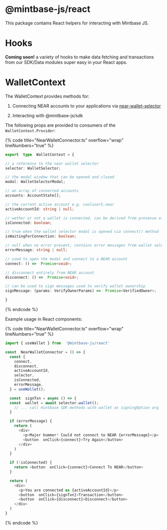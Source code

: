 
# @mintbase-js/react


This package contains React helpers for interacting with Mintbase JS.

# Hooks

**Coming soon!** a variety of hooks to make data fetching and transactions from our SDK/Data modules super easy in your React apps.

<!-- |hook name| description  | params
|--|--|--|
|useMinter  | hook with function to mint | |
|useOwnedNftsByStore  | hook to fetch owned nfts by store (contractAddress)  | `ownerId: string,contractAddress: string,pagination: { limit: number; offset?: number}` |
|useTokenById  | hook to fetch token by Id  | `tokenId: string,contractAddress: string` | -->


# WalletContext

The WalletContext provides methods for:

1. Connecting NEAR accounts to your applications via [near-wallet-selector](https://github.com/near/wallet-selector/)

2. Interacting with @mintbase-js/sdk


The following props are provided to consumers of the `WalletContext.Provider`:


{% code title="NearWalletConnector.ts" overflow="wrap" lineNumbers="true" %}
```typescript
export  type  WalletContext = {

// a reference to the near wallet selector
selector: WalletSelector;

// the modal window that can be opened and closed
modal: WalletSelectorModal;

// an array of connected accounts
accounts: AccountState[];

// the current active account e.g. cooluser5.near
activeAccountId: string | null;

// wether or not a wallet is connected, can be derived from presense of activeAccountId
isConnected: boolean;

// true when the wallet selector modal is opened via connect() method
isWaitingForConnection: boolean;

// null when no error present, contains error messages from wallet selector otherwise
errorMessage: string | null;

// used to open the modal and connect to a NEAR account
connect: () =>  Promise<void>;

// disconnect entirely from NEAR account
disconnect: () =>  Promise<void>;

// can be used to sign messages used to verify wallet ownership
signMessage: (params: VerifyOwnerParams) =>  Promise<VerifiedOwner>;

}

```
{% endcode %}

Example usage in React components:

{% code title="NearWalletConnector.ts" overflow="wrap" lineNumbers="true" %}
```typescript
import { useWallet } from  '@mintbase-js/react'

const  NearWalletConnector = () => {
  const {
    connect,
    disconnect,
    activeAccountId,
    selector,
    isConnected,
    errorMessage,
  } = useWallet();

  const  signTxn = async () => {
  const  wallet = await selector.wallet();
    // ... call mintbase SDK methods with wallet as signingOption arg
  }

  if (errorMessage) {
    return (
      <div>
        <p>Major bummer! Could not connect to NEAR {errorMessage}</p>
        <button  onClick={connect}>Try Again</button>
      </div>
    )
  }

  if (!isConnected) {
    return <button  onClick={connect}>Connect To NEAR</button>
  }

  return (
    <div>
      <p>You are connected as {activeAccountId}</p>
      <button  onClick={signTxn}>Transaction</button>
      <button  onClick={disconnect}>Disconnect</button>
    </div>
  )
}

```
{% endcode %}